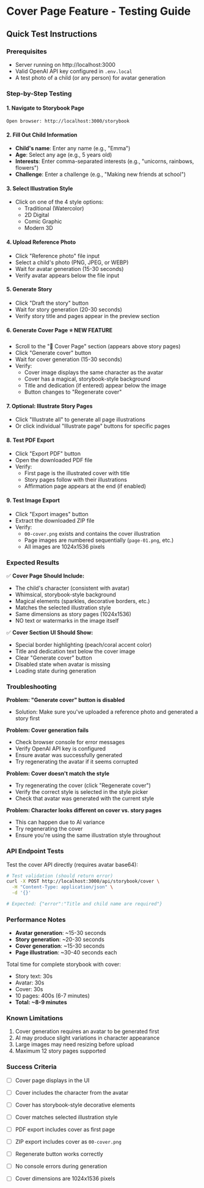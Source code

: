# Cover Page Feature - Testing Guide

## Quick Test Instructions

### Prerequisites
- Server running on http://localhost:3000
- Valid OpenAI API key configured in `.env.local`
- A test photo of a child (or any person) for avatar generation

### Step-by-Step Testing

#### 1. Navigate to Storybook Page
```
Open browser: http://localhost:3000/storybook
```

#### 2. Fill Out Child Information
- **Child's name**: Enter any name (e.g., "Emma")
- **Age**: Select any age (e.g., 5 years old)
- **Interests**: Enter comma-separated interests (e.g., "unicorns, rainbows, flowers")
- **Challenge**: Enter a challenge (e.g., "Making new friends at school")

#### 3. Select Illustration Style
- Click on one of the 4 style options:
  - Traditional (Watercolor)
  - 2D Digital
  - Comic Graphic
  - Modern 3D

#### 4. Upload Reference Photo
- Click "Reference photo" file input
- Select a child's photo (PNG, JPEG, or WEBP)
- Wait for avatar generation (15-30 seconds)
- Verify avatar appears below the file input

#### 5. Generate Story
- Click "Draft the story" button
- Wait for story generation (20-30 seconds)
- Verify story title and pages appear in the preview section

#### 6. Generate Cover Page ⭐ NEW FEATURE
- Scroll to the "📖 Cover Page" section (appears above story pages)
- Click "Generate cover" button
- Wait for cover generation (15-30 seconds)
- Verify:
  - Cover image displays the same character as the avatar
  - Cover has a magical, storybook-style background
  - Title and dedication (if entered) appear below the image
  - Button changes to "Regenerate cover"

#### 7. Optional: Illustrate Story Pages
- Click "Illustrate all" to generate all page illustrations
- Or click individual "Illustrate page" buttons for specific pages

#### 8. Test PDF Export
- Click "Export PDF" button
- Open the downloaded PDF file
- Verify:
  - First page is the illustrated cover with title
  - Story pages follow with their illustrations
  - Affirmation page appears at the end (if enabled)

#### 9. Test Image Export
- Click "Export images" button
- Extract the downloaded ZIP file
- Verify:
  - `00-cover.png` exists and contains the cover illustration
  - Page images are numbered sequentially (`page-01.png`, etc.)
  - All images are 1024x1536 pixels

### Expected Results

✅ **Cover Page Should Include:**
- The child's character (consistent with avatar)
- Whimsical, storybook-style background
- Magical elements (sparkles, decorative borders, etc.)
- Matches the selected illustration style
- Same dimensions as story pages (1024x1536)
- NO text or watermarks in the image itself

✅ **Cover Section UI Should Show:**
- Special border highlighting (peach/coral accent color)
- Title and dedication text below the cover image
- Clear "Generate cover" button
- Disabled state when avatar is missing
- Loading state during generation

### Troubleshooting

**Problem: "Generate cover" button is disabled**
- Solution: Make sure you've uploaded a reference photo and generated a story first

**Problem: Cover generation fails**
- Check browser console for error messages
- Verify OpenAI API key is configured
- Ensure avatar was successfully generated
- Try regenerating the avatar if it seems corrupted

**Problem: Cover doesn't match the style**
- Try regenerating the cover (click "Regenerate cover")
- Verify the correct style is selected in the style picker
- Check that avatar was generated with the current style

**Problem: Character looks different on cover vs. story pages**
- This can happen due to AI variance
- Try regenerating the cover
- Ensure you're using the same illustration style throughout

### API Endpoint Tests

Test the cover API directly (requires avatar base64):

```bash
# Test validation (should return error)
curl -X POST http://localhost:3000/api/storybook/cover \
  -H "Content-Type: application/json" \
  -d '{}'

# Expected: {"error":"Title and child name are required"}
```

### Performance Notes

- **Avatar generation**: ~15-30 seconds
- **Story generation**: ~20-30 seconds  
- **Cover generation**: ~15-30 seconds
- **Page illustration**: ~30-40 seconds each

Total time for complete storybook with cover:
- Story text: 30s
- Avatar: 30s
- Cover: 30s
- 10 pages: 400s (6-7 minutes)
- **Total: ~8-9 minutes**

### Known Limitations

1. Cover generation requires an avatar to be generated first
2. AI may produce slight variations in character appearance
3. Large images may need resizing before upload
4. Maximum 12 story pages supported

### Success Criteria

- [ ] Cover page displays in the UI
- [ ] Cover includes the character from the avatar
- [ ] Cover has storybook-style decorative elements
- [ ] Cover matches selected illustration style
- [ ] PDF export includes cover as first page
- [ ] ZIP export includes cover as `00-cover.png`
- [ ] Regenerate button works correctly
- [ ] No console errors during generation
- [ ] Cover dimensions are 1024x1536 pixels

